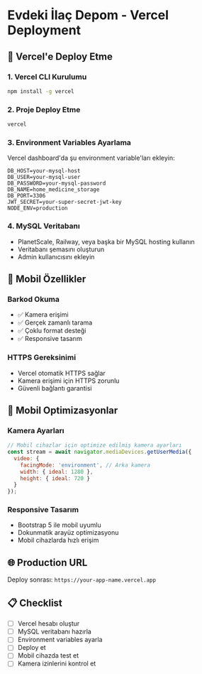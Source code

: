 # Evdeki İlaç Depom - Vercel Deployment

## 🚀 Vercel'e Deploy Etme

### 1. Vercel CLI Kurulumu
```bash
npm install -g vercel
```

### 2. Proje Deploy Etme
```bash
vercel
```

### 3. Environment Variables Ayarlama
Vercel dashboard'da şu environment variable'ları ekleyin:

```
DB_HOST=your-mysql-host
DB_USER=your-mysql-user
DB_PASSWORD=your-mysql-password
DB_NAME=home_medicine_storage
DB_PORT=3306
JWT_SECRET=your-super-secret-jwt-key
NODE_ENV=production
```

### 4. MySQL Veritabanı
- PlanetScale, Railway, veya başka bir MySQL hosting kullanın
- Veritabanı şemasını oluşturun
- Admin kullanıcısını ekleyin

## 📱 Mobil Özellikler

### Barkod Okuma
- ✅ Kamera erişimi
- ✅ Gerçek zamanlı tarama
- ✅ Çoklu format desteği
- ✅ Responsive tasarım

### HTTPS Gereksinimi
- Vercel otomatik HTTPS sağlar
- Kamera erişimi için HTTPS zorunlu
- Güvenli bağlantı garantisi

## 🔧 Mobil Optimizasyonlar

### Kamera Ayarları
```javascript
// Mobil cihazlar için optimize edilmiş kamera ayarları
const stream = await navigator.mediaDevices.getUserMedia({
  video: {
    facingMode: 'environment', // Arka kamera
    width: { ideal: 1280 },
    height: { ideal: 720 }
  }
});
```

### Responsive Tasarım
- Bootstrap 5 ile mobil uyumlu
- Dokunmatik arayüz optimizasyonu
- Mobil cihazlarda hızlı erişim

## 🌐 Production URL
Deploy sonrası: `https://your-app-name.vercel.app`

## 📋 Checklist
- [ ] Vercel hesabı oluştur
- [ ] MySQL veritabanı hazırla
- [ ] Environment variables ayarla
- [ ] Deploy et
- [ ] Mobil cihazda test et
- [ ] Kamera izinlerini kontrol et
